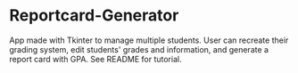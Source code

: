 # Reportcard-Generator
App made with Tkinter to manage multiple students. User can recreate their grading system, edit students' grades and information, and generate a report card with GPA. See README for tutorial.
